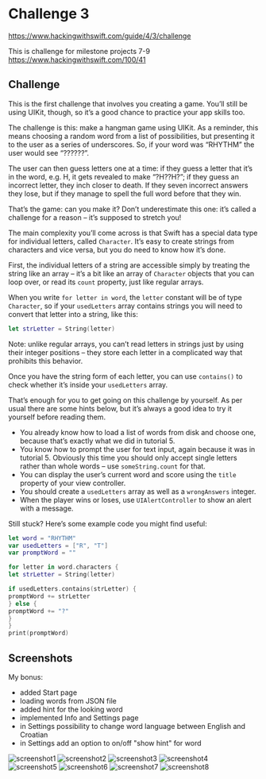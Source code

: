 # Challenge 3

https://www.hackingwithswift.com/guide/4/3/challenge

This is challenge for milestone projects 7-9 https://www.hackingwithswift.com/100/41

## Challenge

This is the first challenge that involves you creating a game. You’ll still be using UIKit, though, so it’s a good chance to practice your app skills too.

The challenge is this: make a hangman game using UIKit. As a reminder, this means choosing a random word from a list of possibilities, but presenting it to the user as a series of underscores. So, if your word was “RHYTHM” the user would see “??????”.

The user can then guess letters one at a time: if they guess a letter that it’s in the word, e.g. H, it gets revealed to make “?H??H?”; if they guess an incorrect letter, they inch closer to death. If they seven incorrect answers they lose, but if they manage to spell the full word before that they win.

That’s the game: can you make it? Don’t underestimate this one: it’s called a challenge for a reason – it’s supposed to stretch you!

The main complexity you’ll come across is that Swift has a special data type for individual letters, called ```Character```. It’s easy to create strings from characters and vice versa, but you do need to know how it’s done.

First, the individual letters of a string are accessible simply by treating the string like an array – it’s a bit like an array of ```Character``` objects that you can loop over, or read its ```count``` property, just like regular arrays.

When you write ```for letter in word```, the ```letter``` constant will be of type ```Character```, so if your ```usedLetters``` array contains strings you will need to convert that letter into a string, like this:

```swift
let strLetter = String(letter)
````

Note: unlike regular arrays, you can’t read letters in strings just by using their integer positions – they store each letter in a complicated way that prohibits this behavior.

Once you have the string form of each letter, you can use ```contains()``` to check whether it’s inside your ```usedLetters``` array.

That’s enough for you to get going on this challenge by yourself. As per usual there are some hints below, but it’s always a good idea to try it yourself before reading them.

- You already know how to load a list of words from disk and choose one, because that’s exactly what we did in tutorial 5.
- You know how to prompt the user for text input, again because it was in tutorial 5. Obviously this time you should only accept single letters rather than whole words – use ```someString.count``` for that.
- You can display the user’s current word and score using the ```title``` property of your view controller.
- You should create a ```usedLetters``` array as well as a ```wrongAnswers``` integer.
- When the player wins or loses, use ```UIAlertController``` to show an alert with a message.

Still stuck? Here’s some example code you might find useful:

```swift
let word = "RHYTHM"
var usedLetters = ["R", "T"]
var promptWord = ""

for letter in word.characters {
let strLetter = String(letter)

if usedLetters.contains(strLetter) {
promptWord += strLetter
} else {
promptWord += "?"
}
}
print(promptWord)
```

## Screenshots

My bonus:
- added Start page
- loading words from JSON file
- added hint for the looking word
- implemented Info and Settings page
- in Settings possibility to change word language between English and Croatian
- in Settings add an option to on/off "show hint" for word

![screenshot1](screenshots/screen01.png)
![screenshot2](screenshots/screen02.png)
![screenshot3](screenshots/screen03.png)
![screenshot4](screenshots/screen04.png)
![screenshot5](screenshots/screen05.png)
![screenshot6](screenshots/screen06.png)
![screenshot7](screenshots/screen07.png)
![screenshot8](screenshots/screen08.png)
